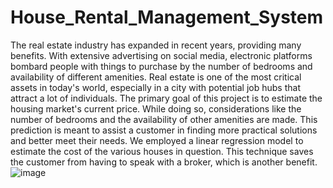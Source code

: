 # House_Rental_Management_System
The real estate industry has expanded in recent years, providing many benefits. With extensive advertising on social media, electronic platforms bombard people with things to purchase by the number of bedrooms and availability of different amenities. Real estate is one of the most critical assets in today's world, especially in a city with potential job hubs that attract a lot of individuals. The primary goal of this project is to estimate the housing market's current price. While doing so, considerations like the number of bedrooms and the availability of other amenities are made. This prediction is meant to assist a customer in finding more practical solutions and better meet their needs. We employed a linear regression model to estimate the cost of the various houses in question. This technique saves the customer from having to speak with a broker, which is another benefit.![image](https://github.com/LIKHITA-B/House_Rental_Management_System/assets/41724946/c36d1537-a7d1-4d96-97a0-a5569ba31156)
